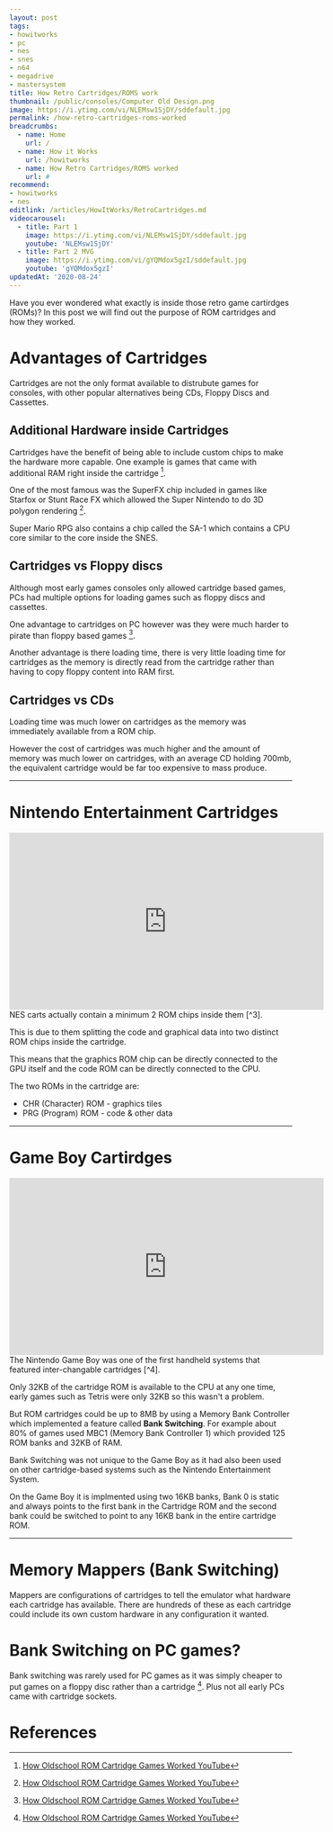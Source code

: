 ```yaml
---
layout: post
tags: 
- howitworks
- pc
- nes
- snes
- n64
- megadrive
- mastersystem
title: How Retro Cartridges/ROMS work
thumbnail: /public/consoles/Computer Old Design.png
image: https://i.ytimg.com/vi/NLEMsw1SjDY/sddefault.jpg
permalink: /how-retro-cartridges-roms-worked
breadcrumbs:
  - name: Home
    url: /
  - name: How it Works
    url: /howitworks
  - name: How Retro Cartridges/ROMS worked
    url: #
recommend: 
- howitworks
- nes
editlink: /articles/HowItWorks/RetroCartridges.md
videocarousel:
  - title: Part 1
    image: https://i.ytimg.com/vi/NLEMsw1SjDY/sddefault.jpg
    youtube: 'NLEMsw1SjDY'
  - title: Part 2 MVG
    image: https://i.ytimg.com/vi/gYQMdox5gzI/sddefault.jpg
    youtube: 'gYQMdox5gzI'
updatedAt: '2020-08-24'
---
```

Have you ever wondered what exactly is inside those retro game cartirdges (ROMs)? In this post we will find out the purpose of ROM cartridges and how they worked.

# Advantages of Cartridges
Cartridges are not the only format available to distrubute games for consoles, with other popular alternatives being CDs, Floppy Discs and Cassettes.

## Additional Hardware inside Cartridges
Cartridges have the benefit of being able to include custom chips to make the hardware more capable. One example is games that came with additional RAM right inside the cartridge [^1].

One of the most famous was the SuperFX chip included in games like Starfox or Stunt Race FX which allowed the Super Nintendo to do 3D polygon rendering [^1].

Super Mario RPG also contains a chip called the SA-1 which contains a CPU core similar to the core inside the SNES.

## Cartridges vs Floppy discs
Although most early games consoles only allowed cartridge based games, PCs had multiple options for loading games such as floppy discs and cassettes.

One advantage to cartridges on PC however was they were much harder to pirate than floppy based games [^1].

Another advantage is there loading time, there is very little loading time for cartridges as the memory is directly read from the cartridge rather than having to copy floppy content into RAM first.

## Cartridges vs CDs

Loading time was much lower on cartridges as the memory was immediately available from a ROM chip.

However the cost of cartridges was much higher and the amount of memory was much lower on cartridges, with an average CD holding 700mb, the equivalent cartridge would be far too expensive to mass produce.

---
# Nintendo Entertainment Cartridges
<iframe width="560" height="315" src="https://www.youtube.com/embed/ZB7-VZg8q58" frameborder="0" allow="accelerometer; autoplay; encrypted-media; gyroscope; picture-in-picture" allowfullscreen></iframe>
NES carts actually contain a minimum 2 ROM chips inside them [^3]. 

This is due to them splitting the code and graphical data into two distinct ROM chips inside the cartridge.

This means that the graphics ROM chip can be directly connected to the GPU itself and the code ROM can be directly connected to the CPU.

The two ROMs in the cartridge are:
* CHR (Character) ROM - graphics tiles
* PRG (Program) ROM - code & other data

---
# Game Boy Cartirdges
<iframe width="560" height="315" src="https://www.youtube.com/embed/gYQMdox5gzI" frameborder="0" allow="accelerometer; autoplay; encrypted-media; gyroscope; picture-in-picture" allowfullscreen></iframe>
The Nintendo Game Boy was one of the first handheld systems that featured inter-changable cartridges [^4]. 

Only 32KB of the cartridge ROM is available to the CPU at any one time, early games such as Tetris were only 32KB so this wasn't a problem. 

But ROM cartridges could be up to 8MB by using a Memory Bank Controller which implemented a feature called **Bank Switching**. For example about 80% of games used MBC1 (Memory Bank Controller 1) which provided 125 ROM banks and 32KB of RAM.

Bank Switching was not unique to the Game Boy as it had also been used on other cartridge-based systems such as the Nintendo Entertainment System.

On the Game Boy it is implmented using two 16KB banks, Bank 0 is static and always points to the first bank in the Cartridge ROM and the second bank could be switched to point to any 16KB bank in the entire cartridge ROM.

---
# Memory Mappers (Bank Switching)
Mappers are configurations of cartridges to tell the emulator what hardware each cartridge has available. There are hundreds of these as each cartridge could include its own custom hardware in any configuration it wanted.

# Bank Switching on PC games?
Bank switching was rarely used for PC games as it was simply cheaper to put games on a floppy disc rather than a cartridge [^1]. Plus not all early PCs came with cartridge sockets.


# References
[^1]: [How Oldschool ROM Cartridge Games Worked YouTube](https://www.youtube.com/watch?v=NLEMsw1SjDY)
[^2]: [How old school cassette tape drives worked](https://www.youtube.com/watch?v=_9SM9lG47Ew)
[^3]: [Why does an NES cartridge have two ROM chips inside? YouTube](https://www.youtube.com/watch?v=ZB7-VZg8q58)
[^4]: [How Cartridges worked on the Nintendo Game Boy MVG YouTube](https://www.youtube.com/watch?v=gYQMdox5gzI)
